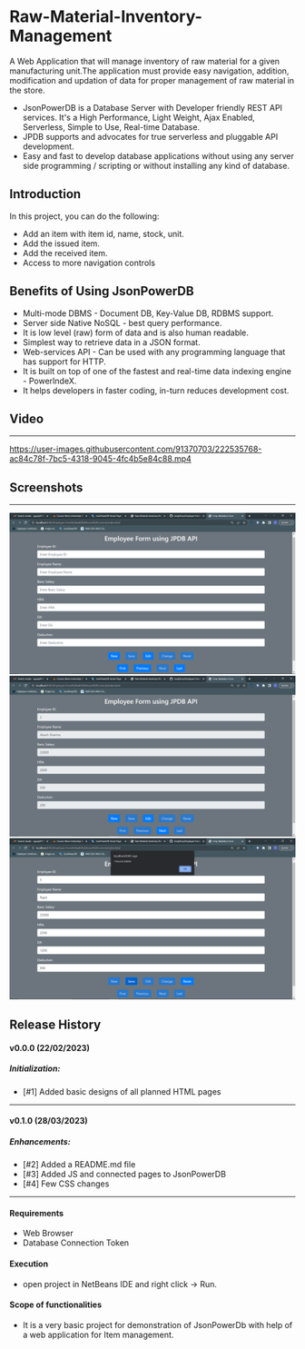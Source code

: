 # Raw-Material-Inventory-Management
A Web Application that will manage inventory of raw material for a given manufacturing unit.The application must provide easy navigation, addition, modification and updation of data for proper management of raw material in the store.

* JsonPowerDB is a Database Server with Developer friendly REST API services. It's a High Performance, Light Weight, Ajax Enabled, Serverless, Simple to Use, Real-time Database.
* JPDB supports and advocates for true serverless and pluggable API development.
* Easy and fast to develop database applications without using any server side programming / scripting or without installing any kind of database.

## Introduction
In this project, you can do the following:
* Add an item with item id, name, stock, unit.
* Add the issued item.
* Add the received item.
* Access to more navigation controls

## Benefits of Using JsonPowerDB
- Multi-mode DBMS - Document DB, Key-Value DB, RDBMS support.
- Server side Native NoSQL - best query performance.
- It is low level (raw) form of data and is also human readable.
- Simplest way to retrieve data in a JSON format.
- Web-services API - Can be used with any programming language that has support for HTTP.
- It is built on top of one of the fastest and real-time data indexing engine - PowerIndeX.
- It helps developers in faster coding, in-turn reduces development cost.

## Video
---

https://user-images.githubusercontent.com/91370703/222535768-ac84c78f-7bc5-4318-9045-4fc4b5e84c88.mp4

## Screenshots
---

![Form](https://github.com/GargParas/Employee-Form-with-Navigation-and-more-Control-Buttons/blob/main/images/Screenshot%20(29).png)
![Fetching](https://github.com/GargParas/Employee-Form-with-Navigation-and-more-Control-Buttons/blob/main/images/Screenshot%20(30).png)
![Adding](https://github.com/GargParas/Employee-Form-with-Navigation-and-more-Control-Buttons/blob/main/images/Screenshot%20(31).png)
	
 ## Release History
#### v0.0.0 (22/02/2023)
##### Initialization:
- [#1] Added basic designs of all planned HTML pages
---
#### v0.1.0 (28/03/2023)
##### Enhancements:
- [#2] Added a README.md file
- [#3] Added JS and connected pages to JsonPowerDB
- [#4] Few CSS changes
---
  
#### Requirements
  * Web Browser
  * Database Connection Token
  
#### Execution
* open project in NetBeans IDE and right click -> Run. 

#### Scope of functionalities
* It is a very basic project for demonstration of JsonPowerDb with help of a web application for Item management. 
